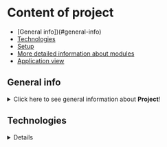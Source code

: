 # Content of project
* [General info])(#general-info)
* [Technologies](#technologies)
* [Setup](#setup)
* [More detailed information about modules](#more-detailed-information-about-modules)
* [Application view](#application-view)

## General info
<details>
<summary>Click here to see general information about <b>Project</b>!</summary>
<b>Lorem ipsum</b>. Lorem ipsumLorem ipsumLorem ipsumLorem ipsumLorem
ipsumLorem ipsumLorem ipsumLorem ipsumLorem ipsumLorem ipsumLorem ipsumLorem
</details>

## Technologies
<details>
<ul>
<li>Python</li>
<li>Django</li>
<li>HTML</li>
<li>Git</li>
<li>Git Actions</li>
<li>Docker</li>
<li>Docker Compose</li>
<li>Django</li>
